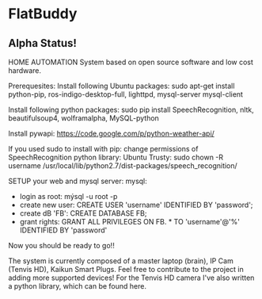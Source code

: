 # FlatBuddy
## Alpha Status! 
HOME AUTOMATION System based on open source software and low cost hardware.

Prerequesites:
Install following Ubuntu packages: sudo apt-get install python-pip, ros-indigo-desktop-full, lighttpd, mysql-server mysql-client

Install following python packages: sudo pip install SpeechRecognition, nltk, beautifulsoup4, wolframalpha, MySQL-python

Install pywapi: https://code.google.com/p/python-weather-api/

If you used sudo to install with pip: change permissions of SpeechRecognition python library:
Ubuntu Trusty: sudo chown -R username /usr/local/lib/python2.7/dist-packages/speech_recognition/  

SETUP your web and mysql server:
mysql:
- login as root: mýsql -u root -p
- create new user: CREATE USER 'username' IDENTIFIED BY 'password';
- create dB 'FB': CREATE DATABASE FB;
- grant rights: GRANT ALL PRIVILEGES ON FB. * TO 'username'@'%' IDENTIFIED BY 'password'


Now you should be ready to go!!

The system is currently composed of a master laptop (brain), IP Cam (Tenvis HD), Kaikun Smart Plugs.
Feel free to contribute to the project in adding more supported devices!
For the Tenvis HD camera I've also written a python library, which can be found here.
